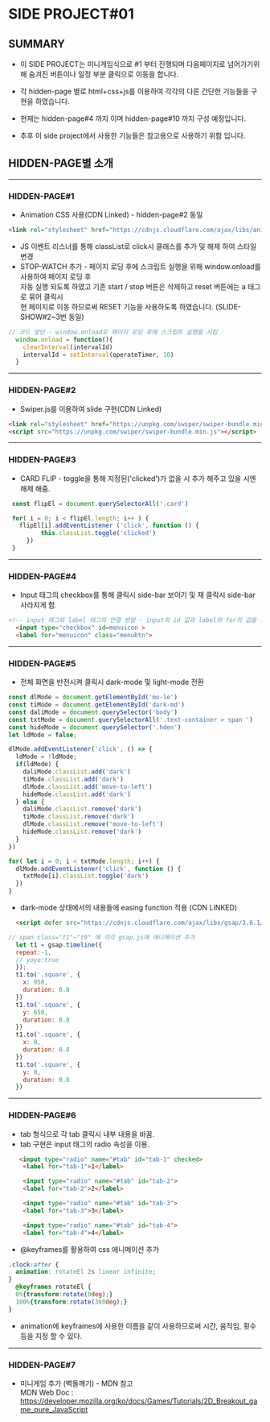 # SIDE PROJECT#01

## SUMMARY

- 이 SIDE PROJECT는 미니게임식으로 #1 부터 진행되며 다음페이지로 넘어가기위해
  숨겨진 버튼이나 일정 부분 클릭으로 이동을 합니다.

- 각 hidden-page 별로 html+css+js를 이용하여 각각의 다른 간단한 기능들을 구현을 
  하였습니다.

- 현재는 hidden-page#4 까지 이며 hidden-page#10 까지 구성 예정입니다.

- 추후 이 side project에서 사용한 기능들은 참고용으로 사용하기 위함 입니다.

## HIDDEN-PAGE별 소개
---
### HIDDEN-PAGE#1
  - Animation CSS 사용(CDN Linked) - hidden-page#2 동일
  ```html
  <link rel="stylesheet" href="https://cdnjs.cloudflare.com/ajax/libs/animate.css/4.1.1/animate.min.css" />
  ```
  - JS 이벤트 리스너를 통해 classList로 click시 클래스를 추가 및 해제 하여 스타일 변경
  - STOP-WATCH 추가 - 페이지 로딩 후에 스크립트 실행을 위해 window.onload를 사용하여 페이지 로딩 후  
  자동 실행 되도록 하였고 기존 start / stop 버튼은 삭제하고 reset 버튼에는 a 태그로 묶어 클릭시  
  현 페이지로 이동 하므로써 RESET 기능을 사용하도록 하였습니다. (SLIDE-SHOW#2~3번 동일)

  ```js 
  // 코드 앞단 - window.onload로 페이지 로딩 후에 스크립트 실행을 시킴
    window.onload = function(){
      clearInterval(intervalId)
      intervalId = setInterval(operateTimer, 10)
    }
  ```
  ---
### HIDDEN-PAGE#2
  - Swiper.js를 이용하여 slide 구현(CDN Linked)
  ```html
  <link rel="stylesheet" href="https://unpkg.com/swiper/swiper-bundle.min.css" />
  <script src="https://unpkg.com/swiper/swiper-bundle.min.js"></script>
  ```
  ---
### HIDDEN-PAGE#3

 - CARD FLIP - toggle을 통해 지정된('clicked')가 없을 시 추가 해주고 있을 시엔 해제 해줌. 
 ```js
  const flipEl = document.querySelectorAll('.card')

  for( i = 0; i < flipEl.length; i++ ) {
    flipEl[i].addEventListener ('click', function () {
          this.classList.toggle('clicked')
      })
  }
 ```
 ---
### HIDDEN-PAGE#4

  - Input 태그의 checkbox를 통해 클릭시 side-bar 보이기 및 재 클릭시 side-bar 사라지게 함.  
     
  ``` html
  <!-- input 태그와 label 태그의 연결 방법 - input의 id 값과 label의 for의 값을 일치 시킴. -->
    <input type="checkbox" id=menuicon >
    <label for="menuicon" class="menubtn">
  ```
  ---
  ### HIDDEN-PAGE#5

  - 전체 화면을 반전시켜 클릭시 dark-mode 및 light-mode 전환
  ```js
  const dlMode = document.getElementById('mo-le')
  const tiMode = document.getElementById('dark-md')
  const daliMode = document.querySelector('body')
  const txtMode = document.querySelectorAll('.text-container > span ')
  const hideMode = document.querySelector('.hden')
  let ldMode = false;

  dlMode.addEventListener('click', () => {
    ldMode = !ldMode;
    if(ldMode) {
      daliMode.classList.add('dark')
      tiMode.classList.add('dark')
      dlMode.classList.add('move-to-left')
      hideMode.classList.add('dark')
    } else {
      daliMode.classList.remove('dark')
      tiMode.classList.remove('dark')
      dlMode.classList.remove('move-to-left')
      hideMode.classList.remove('dark')
    }
  })

  for( let i = 0; i < txtMode.length; i++) {
    dlMode.addEventListener('click', function () {
      txtMode[i].classList.toggle('dark')
    })
  }
  ```
  - dark-mode 상태에서의 내용들에 easing function 적용 (CDN LINKED)

  ```html
    <script defer src="https://cdnjs.cloudflare.com/ajax/libs/gsap/3.6.1/gsap.min.js"></script>
  ```
  ```js
  // span class="t1"~"t9" 에 각각 gsap.js에 애니메이션 추가
    let t1 = gsap.timeline({
    repeat:-1,
    // yoyo:true
    });
    t1.to('.square', {
      x: 950,
      duration: 0.8
    })
    t1.to('.square', {
      y: 650,
      duration: 0.8
    })
    t1.to('.square', {
      x: 0,
      duration: 0.8
    })
    t1.to('.square', {
      y: 0,
      duration: 0.8
    })

  ```
  ---
  ### HIDDEN-PAGE#6

  - tab 형식으로 각 tab 클릭시 내부 내용을 바꿈.
  - tab 구현은 input 태그의 radio 속성을 이용.
  ```html
     <input type="radio" name="#tab" id="tab-1" checked>
      <label for="tab-1">1</label>

      <input type="radio" name="#tab" id="tab-2">
      <label for="tab-2">2</label>

      <input type="radio" name="#tab" id="tab-3">
      <label for="tab-3">3</label>

      <input type="radio" name="#tab" id="tab-4">
      <label for="tab-4">4</label>
  ```
  - @keyframes를 활용하여 css 애니메이션 추가
  ```css
  .clock:after {
    animation: rotateEl 2s linear infinite;
  }
    @keyframes rotateEl {
    0%{transform:rotate(0deg);}
    100%{transform:rotate(360deg);}
  }
  ```
  - animation에 keyframes에 사용한 이름을 같이 사용하므로써 시간, 움직임, 횟수 등을 지정 할 수 있다.
  ---
  ### HIDDEN-PAGE#7
  - 미니게임 추가 (벽돌깨기) - MDN 참고  
    MDN Web Doc : https://developer.mozilla.org/ko/docs/Games/Tutorials/2D_Breakout_game_pure_JavaScript
